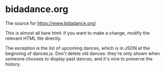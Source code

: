 # bidadance.org

The source for https://www.bidadance.org/

This is almost all bare html: if you want to make a change, modify the
relevant HTML file directly.

The exception is the list of upcoming dances, which is in JSON at the
beginning of dances.js.  Don't delete old dances: they're only shown
when someone chooses to display past dances, and it's nice to preserve
the history.
